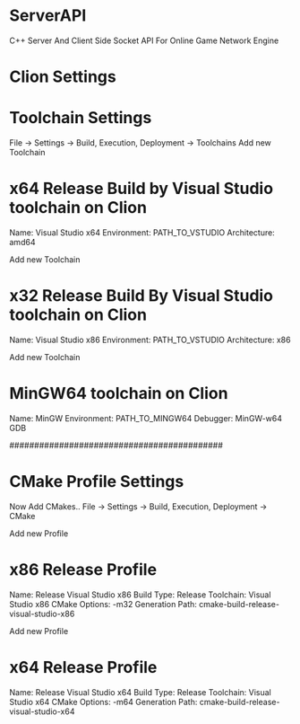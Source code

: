 # ServerAPI
C++ Server And Client Side Socket API For Online Game Network Engine

# Clion Settings

# Toolchain Settings

File -> Settings -> Build, Execution, Deployment -> Toolchains
Add new Toolchain
# x64 Release Build by Visual Studio toolchain on Clion
Name: Visual Studio x64
Environment: PATH_TO_VSTUDIO
Architecture: amd64

Add new Toolchain
# x32 Release Build By Visual Studio toolchain on Clion
Name: Visual Studio x86
Environment: PATH_TO_VSTUDIO
Architecture: x86

Add new Toolchain
# MinGW64 toolchain on Clion
Name: MinGW
Environment: PATH_TO_MINGW64
Debugger: MinGW-w64 GDB

###########################################

# CMake Profile Settings
Now Add CMakes..
File -> Settings -> Build, Execution, Deployment -> CMake

Add new Profile
# x86 Release Profile
Name: Release Visual Studio x86
Build Type: Release
Toolchain: Visual Studio x86
CMake Options: -m32
Generation Path: cmake-build-release-visual-studio-x86


Add new Profile
# x64 Release Profile
Name: Release Visual Studio x64
Build Type: Release
Toolchain: Visual Studio x64
CMake Options: -m64
Generation Path: cmake-build-release-visual-studio-x64



